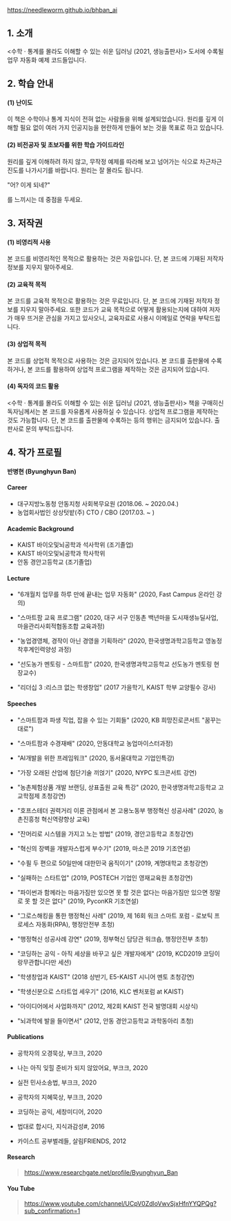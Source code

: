 
https://needleworm.github.io/bhban_ai


## 1. 소개
<수학 · 통계를 몰라도 이해할 수 있는 쉬운 딥러닝 (2021, 생능출판사)> 도서에 수록될 업무 자동화 예제 코드들입니다.


## 2. 학습 안내
#### (1) 난이도
이 책은 수학이나 통계 지식이 전혀 없는 사람들을 위해 설계되었습니다. 원리를 깊게 이해할 필요 없이 여러 가지 인공지능을 현란하게 만들어 보는 것을 목표로 하고 있습니다.

#### (2) 비전공자 및 초보자를 위한 학습 가이드라인 
원리를 깊게 이해하려 하지 않고, 무작정 예제를 따라해 보고 넘어가는 식으로 차근차근 진도를 나가시기를 바랍니다. 원리는 잘 몰라도 됩니다.

"어? 이게 되네?"

를 느끼시는 데 중점을 두세요. 


## 3. 저작권
#### (1) 비영리적 사용
  본 코드를 비영리적인 목적으로 활용하는 것은 자유입니다. 단, 본 코드에 기재된 저작자 정보를 지우지 말아주세요.
#### (2) 교육적 목적
  본 코드를 교육적 목적으로 활용하는 것은 무료입니다. 단, 본 코드에 기재된 저작자 정보를 지우지 말아주세요. 또한 코드가 교육 목적으로 어떻게 활용되는지에 대하여 저자가 매우 뜨거운 관심을 가지고 있사오니, 교육자료로 사용시 이메일로 연락을 부탁드립니다.
#### (3) 상업적 목적
  본 코드를 상업적 목적으로 사용하는 것은 금지되어 있습니다. 본 코드를 출판물에 수록하거나, 본 코드를 활용하여 상업적 프로그램을 제작하는 것은 금지되어 있습니다.
#### (4) 독자의 코드 활용
  <수학 · 통계를 몰라도 이해할 수 있는 쉬운 딥러닝 (2021, 생능출판사)> 책을 구매히신 독자님께서는 본 코드를 자유롭게 사용하실 수 있습니다. 상업적 프로그램을 제작하는 것도 가능합니다. 단, 본 코드를 출판물에 수록하는 등의 행위는 금지되어 있습니다. 출판사로 문의 부탁드립니다.
  

## 4. 작가 프로필
#### 반병현 (Byunghyun Ban)

#### Career
 - 대구지방노동청 안동지청 사회복무요원 (2018.06. ~ 2020.04.)
 - 농업회사법인 상상텃밭(주) CTO / CBO (2017.03. ~ )
 
#### Academic Background
 - KAIST 바이오및뇌공학과 석사학위 (조기졸업)
 - KAIST 바이오및뇌공학과 학사학위
 - 안동 경안고등학교 (조기졸업)
 
#### Lecture
 - "6개월치 업무를 하루 만에 끝내는 업무 자동화" (2020, Fast Campus 온라인 강의)

- "스마트팜 교육 프로그램" (2020, 대구 서구 인동촌 백년마을 도시재생뉴딜사업, 마을관리사회적협동조합 교육과정)

- "농업경영체, 경작이 아닌 경영을 기획하라" (2020, 한국생명과학고등학교 영농정착후계인력양성 과정)

- "선도농가 멘토링 - 스마트팜" (2020, 한국생명과학고등학교 선도농가 멘토링 현장교수)

- "리더십 3 :리스크 없는 학생창업" (2017 가을학기, KAIST 학부 교양필수 강사)
 
#### Speeches
 - "스마트팜과 파생 직업, 잡을 수 있는 기회들" (2020, KB 희망진로콘서트 "꿈꾸는 대로")

- "스마트팜과 수경재배" (2020, 안동대학교 농업마이스터과정)

- "AI개발을 위한 프레임워크" (2020, 동서울대학교 기업인특강)

- "가장 오래된 산업에 첨단기술 끼얹기" (2020, NYPC 토크콘서트 강연)

- "농촌체험상품 개발 브랜딩, 상표출원 교육 특강" (2020, 한국생명과학고등학교 고교학점제 초청강연)

- "호프스테더 권력거리 이론 관점에서 본 고용노동부 행정혁신 성공사례" (2020, 농촌진흥청 혁신역량향상 교육)

- "잔머리로 시스템을 가지고 노는 방법" (2019, 경안고등학교 초청강연)

- "혁신의 장벽을 개발자스럽게 부수기" (2019, 마소콘 2019 기조연설)

- "수필 두 편으로 50일만에 대한민국 움직이기" (2019, 계명대학교 초청강연)

- "실패하는 스타트업" (2019, POSTECH 기업인 영재교육원 초청강연)

- "파이썬과 함께라는 마음가짐만 있으면 못 할 것은 없다는 마음가짐만 있으면 정말로 못 할 것은 없다" (2019, PyconKR 기조연설)

- "그로스해킹을 통한 행정혁신 사례" (2019, 제 16회 워크 스마트 포럼 - 로보틱 프로세스 자동화(RPA), 행정안전부 초청)

- "행정혁신 성공사례 강연" (2019, 정부혁신 담당관 워크숍, 행정안전부 초청)

- "코딩하는 공익 - 아직 세상을 바꾸고 싶은 개발자에게" (2019, KCD2019 코딩이랑무관합니다만 세션)

- "학생창업과 KAIST" (2018 상반기, E5-KAIST 시니어 멘토 초청강연)

- "학생신분으로 스타트업 세우기" (2016, KLC 벤처포럼 at KAIST)

- "아이디어에서 사업화까지" (2012, 제2회 KAIST 전국 발명대회 시상식)

- "뇌과학에 발을 들이면서" (2012, 안동 경안고등학교 과학동아리 초청) 
 #### Publications
- 공학자의 오경묵상, 부크크, 2020

- 나는 아직 잊힐 준비가 되지 않았어요, 부크크, 2020

- 실전 민사소송법, 부크크, 2020

- 공학자의 지혜묵상, 부크크, 2020

- 코딩하는 공익, 세창미디어, 2020

- 법대로 합시다, 지식과감성#, 2016

- 카이스트 공부벌레들, 살림FRIENDS, 2012
 
 #### Research
 > https://www.researchgate.net/profile/Byunghyun_Ban
 
 #### You Tube
 > https://www.youtube.com/channel/UCpV0ZdloVwvSjxHfnYYQPQg?sub_confirmation=1
